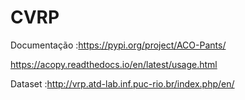 # CVRP

Documentação :https://pypi.org/project/ACO-Pants/

https://acopy.readthedocs.io/en/latest/usage.html

Dataset :http://vrp.atd-lab.inf.puc-rio.br/index.php/en/